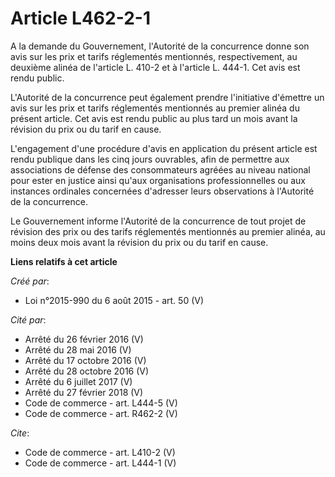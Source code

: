 # Article L462-2-1

A la demande du Gouvernement, l'Autorité de la concurrence donne son avis sur les prix et tarifs réglementés mentionnés,
respectivement, au deuxième alinéa de l'article L. 410-2 et à l'article L. 444-1. Cet avis est rendu public. 

L'Autorité de la concurrence peut également prendre l'initiative d'émettre un avis sur les prix et tarifs réglementés
mentionnés au premier alinéa du présent article. Cet avis est rendu public au plus tard un mois avant la révision du prix ou
du tarif en cause. 

L'engagement d'une procédure d'avis en application du présent article est rendu publique dans les cinq jours ouvrables, afin
de permettre aux associations de défense des consommateurs agréées au niveau national pour ester en justice ainsi qu'aux
organisations professionnelles ou aux instances ordinales concernées d'adresser leurs observations à l'Autorité de la
concurrence. 

Le Gouvernement informe l'Autorité de la concurrence de tout projet de révision des prix ou des tarifs réglementés mentionnés
au premier alinéa, au moins deux mois avant la révision du prix ou du tarif en cause.

**Liens relatifs à cet article**

_Créé par_:

  - Loi n°2015-990 du 6 août 2015 - art. 50 (V)

_Cité par_:

  - Arrêté du 26 février 2016 (V)
  - Arrêté du 28 mai 2016 (V)
  - Arrêté du 17 octobre 2016 (V)
  - Arrêté du 28 octobre 2016 (V)
  - Arrêté du 6 juillet 2017 (V)
  - Arrêté du 27 février 2018 (V)
  - Code de commerce - art. L444-5 (V)
  - Code de commerce - art. R462-2 (V)

_Cite_:

  - Code de commerce - art. L410-2 (V)
  - Code de commerce - art. L444-1 (V)
